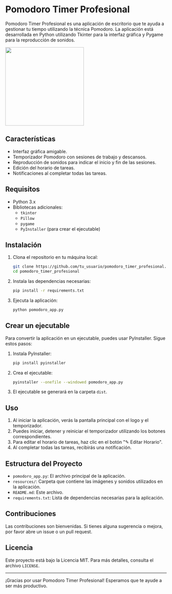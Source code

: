 # Pomodoro Timer Profesional

Pomodoro Timer Profesional es una aplicación de escritorio que te ayuda a gestionar tu tiempo utilizando la técnica Pomodoro. La aplicación está desarrollada en Python utilizando Tkinter para la interfaz gráfica y Pygame para la reproducción de sonidos.

<img title="" src="file:///Users/sdcarr/Desktop/pomodoro/pomodoro_project/resources/images/logo.png" alt="" data-align="center" width="245">

## Características

- Interfaz gráfica amigable.
- Temporizador Pomodoro con sesiones de trabajo y descansos.
- Reproducción de sonidos para indicar el inicio y fin de las sesiones.
- Edición del horario de tareas.
- Notificaciones al completar todas las tareas.

## Requisitos

- Python 3.x
- Bibliotecas adicionales:
  - `tkinter`
  - `Pillow`
  - `pygame`
  - `PyInstaller` (para crear el ejecutable)

## Instalación

1. Clona el repositorio en tu máquina local:
   
   ```sh
   git clone https://github.com/tu_usuario/pomodoro_timer_profesional.git
   cd pomodoro_timer_profesional
   ```

2. Instala las dependencias necesarias:
   
   ```sh
   pip install -r requirements.txt
   ```

3. Ejecuta la aplicación:
   
   ```sh
   python pomodoro_app.py
   ```

## Crear un ejecutable

Para convertir la aplicación en un ejecutable, puedes usar PyInstaller. Sigue estos pasos:

1. Instala PyInstaller:
   
   ```sh
   pip install pyinstaller
   ```

2. Crea el ejecutable:
   
   ```sh
   pyinstaller --onefile --windowed pomodoro_app.py
   ```

3. El ejecutable se generará en la carpeta `dist`.

## Uso

1. Al iniciar la aplicación, verás la pantalla principal con el logo y el temporizador.
2. Puedes iniciar, detener y reiniciar el temporizador utilizando los botones correspondientes.
3. Para editar el horario de tareas, haz clic en el botón "✎ Editar Horario".
4. Al completar todas las tareas, recibirás una notificación.

## Estructura del Proyecto

- `pomodoro_app.py`: El archivo principal de la aplicación.
- `resources/`: Carpeta que contiene las imágenes y sonidos utilizados en la aplicación.
- `README.md`: Este archivo.
- `requirements.txt`: Lista de dependencias necesarias para la aplicación.

## Contribuciones

Las contribuciones son bienvenidas. Si tienes alguna sugerencia o mejora, por favor abre un issue o un pull request.

## Licencia

Este proyecto está bajo la Licencia MIT. Para más detalles, consulta el archivo `LICENSE`.

---

¡Gracias por usar Pomodoro Timer Profesional! Esperamos que te ayude a ser más productivo.